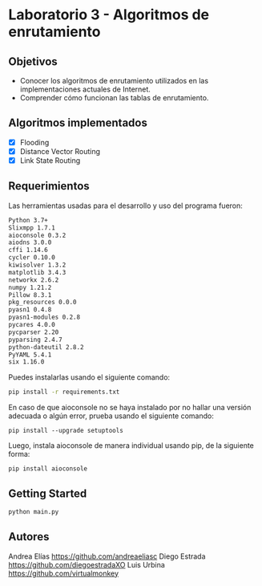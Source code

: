 # Laboratorio 3 - Algoritmos de enrutamiento 

## Objetivos
- Conocer los algoritmos de enrutamiento utilizados en las implementaciones actuales de Internet.
- Comprender cómo funcionan las tablas de enrutamiento.

## Algoritmos implementados
-[x] Flooding
-[x] Distance Vector Routing
-[x] Link State Routing

## Requerimientos
Las herramientas usadas para el desarrollo y uso del programa fueron:
```sh
Python 3.7+
Slixmpp 1.7.1
aioconsole 0.3.2
aiodns 3.0.0
cffi 1.14.6
cycler 0.10.0
kiwisolver 1.3.2
matplotlib 3.4.3
networkx 2.6.2
numpy 1.21.2
Pillow 8.3.1
pkg_resources 0.0.0
pyasn1 0.4.8
pyasn1-modules 0.2.8
pycares 4.0.0
pycparser 2.20
pyparsing 2.4.7
python-dateutil 2.8.2
PyYAML 5.4.1
six 1.16.0
```
Puedes instalarlas usando el siguiente comando:
```sh
pip install -r requirements.txt 
```
En caso de que aioconsole no se haya instalado por no hallar una versión adecuada o algún error, prueba usando el siguiente comando:
```
pip install --upgrade setuptools
```
Luego, instala aioconsole de manera individual usando pip, de la siguiente forma:
```
pip install aioconsole
```

## Getting Started
```sh
python main.py
```
## Autores
Andrea Elías https://github.com/andreaeliasc
Diego Estrada https://github.com/diegoestradaXO
Luis Urbina https://github.com/virtualmonkey
